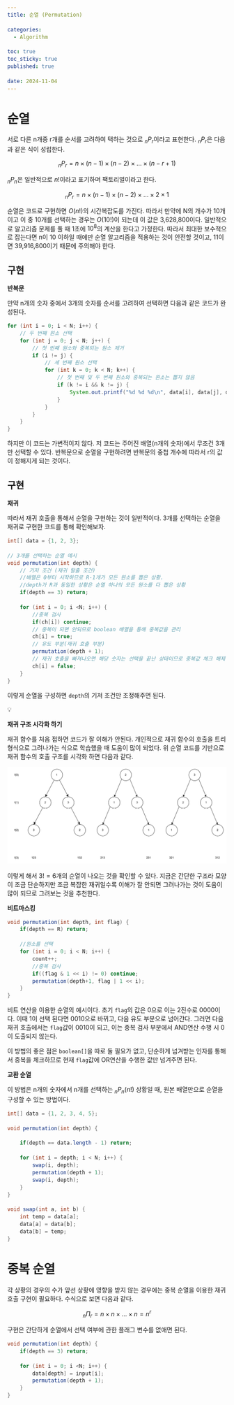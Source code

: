 ```yaml
---
title: 순열 (Permutation)

categories:
  - Algorithm

toc: true
toc_sticky: true
published: true
 
date: 2024-11-04
---
```


# 순열

서로 다른 n개중 r개를 순서를 고려하여 택하는 것으로 $_nP_r$이라고 표현한다. $_nP_r$은 다음과 같은 식이 성립한다.

$$
_nP_r = n \times (n - 1) \times (n - 2) \times ... \times (n - r + 1)
$$

$_nP_n$은 일반적으로 $n!$이라고 표기하며 팩토리얼이라고 한다.

$$
_nP_r = n \times (n - 1) \times (n - 2) \times ... \times 2 \times 1
$$

순열은 코드로 구현하면 $O(n!)$의 시간복잡도를 가진다. 따라서 만약에 N의 개수가 10개이고 이 중 10개를 선택하는 경우는 $O(10!)$이 되는데 이 값은 3,628,800이다. 일반적으로 알고리즘 문제를 풀 때 1초에 $10^8$의 계산을 한다고 가정한다. 따라서 최대한 보수적으로 잡는다면 n이 10 이하일 때에만 순열 알고리즘을 적용하는 것이 안전할 것이고, 11이면 39,916,800이기 때문에 주의해야 한다.

## **구현**

**반복문**

만약 n개의 숫자 중에서 3개의 숫자를 순서를 고려하여 선택하면 다음과 같은 코드가 완성된다.

```java
for (int i = 0; i < N; i++) {
	// 두 번째 원소 선택
	for (int j = 0; j < N; j++) {
		// 첫 번째 원소와 중복되는 원소 제거
		if (i != j) {
			// 세 번째 원소 선택
			for (int k = 0; k < N; k++) {
				// 첫 번째 및 두 번째 원소와 중복되는 원소는 뽑지 않음
				if (k != i && k != j) {
					System.out.printf("%d %d %d\n", data[i], data[j], data[k]);	
				}
			}
		}
	}
}
```

하지만 이 코드는 가변적이지 않다. 저 코드는 주어진 배열(n개의 숫자)에서 무조건 3개만 선택할 수 있다. 반복문으로 순열을 구현하려면 반복문의 중첩 개수에 따라서 r의 값이 정해지게 되는 것이다.

## **구현**

**재귀**

따라서 재귀 호출을 통해서 순열을 구현하는 것이 일반적이다. 3개를 선택하는 순열을 재귀로 구현한 코드를 통해 확인해보자.

```java
int[] data = {1, 2, 3};

// 3개를 선택하는 순열 예시
void permutation(int depth) {
	// 기저 조건 (재귀 탈출 조건)
	//배열은 0부터 시작하므로 R-1개가 모든 원소를 뽑은 상황. 
	//depth가 R과 동일한 상황은 순열 하나의 모든 원소를 다 뽑은 상황
	if(depth == 3) return;
	
	for (int i = 0; i <N; i++) {
		//중복 검사
		if(ch[i]) continue;
		// 중복이 되면 안되므로 boolean 배열을 통해 중복값을 관리
		ch[i] = true;
		// 유도 부분(재귀 호출 부분)
		permutation(depth + 1);
		// 재귀 호출을 빠져나오면 해당 숫자는 선택을 끝난 상태이므로 중복값 체크 해제
		ch[i] = false;
	}
}
```

이렇게 순열을 구성하면 `depth`의 기저 조건만 조정해주면 된다. 

<aside>
💡

**재귀 구조 시각화 하기**

재귀 함수를 처음 접하면 코드가 잘 이해가 안된다. 개인적으로 재귀 함수의 호출을 트리 형식으로 그려나가는 식으로 학습했을 때 도움이 많이 되었다. 위 순열 코드를 기반으로 재귀 함수의 호출 구조를 시각화 하면 다음과 같다.

![image.png](/docs_images/permutation-01.png)

이렇게 해서 $3! = 6$개의 순열이 나오는 것을 확인할 수 있다. 지금은 간단한 구조라 모양이 조금 단순하지만 조금 복잡한 재귀일수록 이해가 잘 안되면 그려나가는 것이 도움이 많이 되므로 그려보는 것을 추천한다.

</aside>

**비트마스킹**

```java
void permutation(int depth, int flag) { 
	if(depth == R) return;
	
	//원소를 선택
	for (int i = 0; i < N; i++) {
		count++;
		//중복 검사
		if((flag & 1 << i) != 0) continue;
		permutation(depth+1, flag | 1 << i);
	}
}
```

비트 연산을 이용한 순열의 예시이다. 초기 `flag`의 값은 0으로 이는 2진수로 0000이다. 이때 1이 선택 된다면 0010으로 바뀌고, 다음 유도 부분으로 넘어간다. 그러면 다음 재귀 호출에서는 `flag`값이 0010이 되고, 이는 중복 검사 부분에서 AND연산 수행 시 0이 도출되지 않는다. 

이 방법의 좋은 점은 `boolean[]`을 따로 둘 필요가 없고, 단순하게 넘겨받는 인자를 통해서 중복을 체크하므로 현재 `flag`값에 OR연산을 수행한 값만 넘겨주면 된다.

**교환 순열**

이 방법은 n개의 숫자에서 n개를 선택하는 $_nP_n(n!)$ 상황일 때, 원본 배열만으로 순열을 구성할 수 있는 방법이다.

```java
int[] data = {1, 2, 3, 4, 5};

void permutation(int depth) {

	if(depth == data.length - 1) return;
	
	for (int i = depth; i < N; i++) {
		swap(i, depth);
		permutation(depth + 1);
		swap(i, depth);
	}
}

void swap(int a, int b) {
	int temp = data[a];
	data[a] = data[b];
	data[b] = temp;
}
```

# 중복 순열

각 상황의 경우의 수가 앞선 상황에 영향을 받지 않는 경우에는 중복 순열을 이용한 재귀 호출 구현이 필요하다. 수식으로 보면 다음과 같다.

$$
_n \Pi _r = n \times n \times ... \times n = n^r
$$

구현은 간단하게 순열에서 선택 여부에 관한 플래그 변수를 없애면 된다.

```java
void permutation(int depth) {
	if(depth == 3) return;
	
	for (int i = 0; i <N; i++) {
		data[depth] = input[i];
		permutation(depth + 1);
	}
}
```